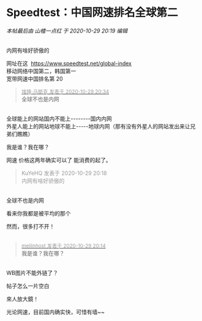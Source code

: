 # Speedtest：中国网速排名全球第二


<i class="pstatus"> 本帖最后由 山楂一点红 于 2020-10-29 20:19 编辑 </i><br />
<br />
<img id="aimg_V952y" onclick="zoom(this, this.src, 0, 0, 0)" class="zoom" src="https://photo.weibo.com/h5/repost/reppic_id/1022:230796e8a55d4f352115ed61e60572e54fcd87" onmouseover="img_onmouseoverfunc(this)" onload="thumbImg(this)" border="0" alt="" />

内网有啥好骄傲的

网址在这&nbsp;&nbsp;https://www.speedtest.net/global-index<br />
移动网络中国第二，韩国第一<br />
宽带网速中国排名第 20<img id="aimg_hAqSA" onclick="zoom(this, this.src, 0, 0, 0)" class="zoom" src="https://cdn.jsdelivr.net/gh/hishis/forum-master/public/images/patch.gif" onmouseover="img_onmouseoverfunc(this)" onload="thumbImg(this)" border="0" alt="" />

<div class="quote"><blockquote><font size="2"><a href="https://www.hostloc.com/forum.php?mod=redirect&amp;goto=findpost&amp;pid=9371156&amp;ptid=759962" target="_blank"><font color="#999999">埃隆·马斯克 发表于 2020-10-29 20:34</font></a></font><br />
全球不也是内网</blockquote></div><br />
全球能上的网站国内不能上--------国内内网<br />
外星人能上的网站地球不能上-----地球内网（那有没有外星人的网站发出来让兄弟们瞧瞧）

我是谁？我在哪？

网速 价格这两年确实可以了 能消费的起了。

<div class="quote"><blockquote><font color="#999999">KuYeHQ 发表于 2020-10-29 20:18</font><br />
<font color="#999999">内网有啥好骄傲的</font></blockquote></div><br />
全球不也是内网

看来你我都是被平均的那个

然而，很多打不开！<br />
<br />
<img src="static/image/smiley/default/lol.gif" smilieid="12" border="0" alt="" /><img src="static/image/smiley/default/lol.gif" smilieid="12" border="0" alt="" /><img src="static/image/smiley/default/lol.gif" smilieid="12" border="0" alt="" />

<div class="quote"><blockquote><font size="2"><a href="https://www.hostloc.com/forum.php?mod=redirect&amp;goto=findpost&amp;pid=9371057&amp;ptid=759962" target="_blank"><font color="#999999">meilinhost 发表于 2020-10-29 20:14</font></a></font><br />
我是谁？我在哪？</blockquote></div><br />
WB图片不能外链了？&nbsp;&nbsp;<img src="static/image/smiley/default/mad.gif" smilieid="11" border="0" alt="" />

帖子怎么一片空白

來人放大鏡！<img src="static/image/smiley/default/lol.gif" smilieid="12" border="0" alt="" />

光论网速，目前国内确实快，可惜有墙~~
